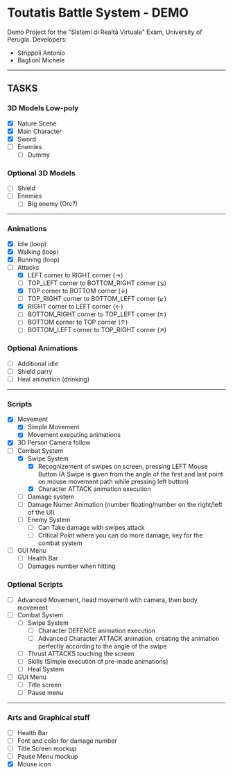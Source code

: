 # Toutatis Battle System - DEMO
Demo Project for the "Sistemi di Realtà Virtuale" Exam, University of Perugia.
Developers:
- Strippoli Antonio
- Baglioni Michele

<hr>

## TASKS

### 3D Models Low-poly
- [x] Nature Scene
- [x] Main Character
- [x] Sword
- [ ] Enemies
  - [ ] Dummy

### Optional 3D Models
- [ ] Shield
- [ ] Enemies
  - [ ] Big enemy (Orc?)

<hr>

### Animations
- [x] Idle (loop)
- [x] Walking (loop)
- [x] Running (loop)
- [ ] Attacks
  - [x] LEFT corner to RIGHT corner             (→)
  - [ ] TOP_LEFT corner to BOTTOM_RIGHT corner  (↘)
  - [x] TOP corner to BOTTOM corner             (↓)
  - [ ] TOP_RIGHT corner to BOTTOM_LEFT corner  (↙)
  - [x] RIGHT corner to LEFT corner             (←)
  - [ ] BOTTOM_RIGHT corner to TOP_LEFT corner  (↖)
  - [ ] BOTTOM corner to TOP corner             (↑)
  - [ ] BOTTOM_LEFT corner to TOP_RIGHT corner  (↗)

### Optional Animations
- [ ] Additional idle
- [ ] Shield parry
- [ ] Heal animation (drinking)

<hr>

### Scripts
- [x] Movement
  - [x] Simple Movement
  - [x] Movement executing animations
- [x] 3D Person Camera follow
- [ ] Combat System
  - [x] Swipe System
    - [x] Recognizement of swipes on screen, pressing LEFT Mouse Button (A Swipe is given from the angle of the first and last point on mouse movement path while pressing left button)
    - [x] Character ATTACK animation execution
  - [ ] Damage system
  - [ ] Damage Numer Animation (number floating/number on the right/left of the UI)
  - [ ] Enemy System
    - [ ] Can Take damage with swipes attack
    - [ ] Critical Point where you can do more damage, key for the combat system
- [ ] GUI Menu
  - [ ] Health Bar
  - [ ] Damages number when hitting

### Optional Scripts
- [ ] Advanced Movement, head movement with camera, then body movement
- [ ] Combat System
  - [ ] Swipe System
    - [ ] Character DEFENCE animation execution
    - [ ] Advanced Character ATTACK animation, creating the animation perfectly according to the angle of the swipe
  - [ ] Thrust ATTACKS touching the screen
  - [ ] Skills (Simple execution of pre-made animations)
  - [ ] Heal System
- [ ] GUI Menu
  - [ ] Title screen
  - [ ] Pause menu

<hr>

### Arts and Graphical stuff
- [ ] Health Bar
- [ ] Font and color for damage number
- [ ] Title Screen mockup
- [ ] Pause Menu mockup
- [x] Mouse icon